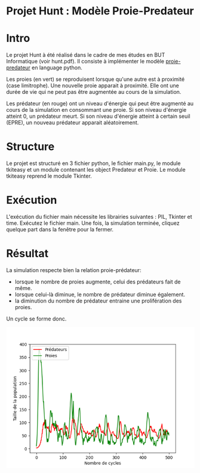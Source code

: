 # Projet Hunt : Modèle Proie-Predateur

# Intro

Le projet Hunt à été réalisé dans le cadre de mes études en BUT Informatique (voir hunt.pdf).
Il consiste à implémenter le modèle [proie-predateur](https://fr.m.wikipedia.org/wiki/%C3%89quations_de_pr%C3%A9dation_de_Lotka-Volterra)
en language python.

Les proies (en vert) se reproduisent lorsque qu'une autre est à proximité (case limitrophe). Une nouvelle proie apparait à proximité.
Elle ont une durée de vie qui ne peut pas être augmentée au cours de la simulation.

Les prédateur (en rouge) ont un niveau d'énergie qui peut être augmenté au cours de la simulation en consommant une proie.
Si son niveau d'énergie atteint 0, un prédateur meurt.
Si son niveau d'énergie atteint à certain seuil (EPRE), un nouveau prédateur apparait aléatoirement.

# Structure

Le projet est structuré en 3 fichier python, le fichier main.py, le module tkiteasy et un module contenant les
object Predateur et Proie.
Le module tkiteasy reprend le module Tkinter.

# Exécution

L'exécution du fichier main nécessite les librairies suivantes : PIL, Tkinter et time.
Exécutez le fichier main.
Une fois, la simulation terminée, cliquez quelque part dans la fenêtre pour la fermer. 

# Résultat

La simulation respecte bien la relation proie-prédateur:
- lorsque le nombre de proies augmente, celui des prédateurs fait de même.
- lorsque celui-là diminue, le nombre de prédateur diminue également.
- la diminution du nombre de prédateur entraine une prolifération des proies.

Un cycle se forme donc.

![Evolution des population en fonction du nombre de cycle](Figure_1.png)
